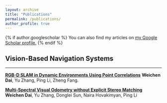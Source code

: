 ```yaml
---
layout: archive
title: "Publications"
permalink: /publications/
author_profile: true
---
```


{% if author.googlescholar %}
  You can also find my articles on <u><a href="{{author.googlescholar}}">my Google Scholar profile</a>.</u>
{% endif %}

<!-- {% include base_path %} -->

## Vision-Based Navigation Systems

------

**[RGB-D SLAM in Dynamic Environments Using Point Correlations](http://weichnn.github.io/publications/DSLAM)**
**Weichen Dai**, Yu Zhang, Ping Li, Zheng Fang.

**[Multi-Spectral Visual Odometry without Explicit Stereo Matching](http://weichnn.github.io/publications/3DV2019)**
**Weichen Dai**, Yu Zhang, Donglei Sun, Naira Hovakimyan, Ping Li



<!-- {% for post in site.publications reversed %}
  {% include archive-single.html %}
{% endfor %} -->
